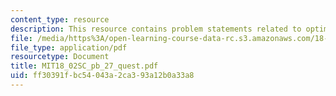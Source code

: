 ```yaml
---
content_type: resource
description: This resource contains problem statements related to optimization problems.
file: /media/https%3A/open-learning-course-data-rc.s3.amazonaws.com/18-02sc-multivariable-calculus-fall-2010/ff30391fbc54043a2ca393a12b0a33a8_MIT18_02SC_pb_27_quest.pdf
file_type: application/pdf
resourcetype: Document
title: MIT18_02SC_pb_27_quest.pdf
uid: ff30391f-bc54-043a-2ca3-93a12b0a33a8
---
```

